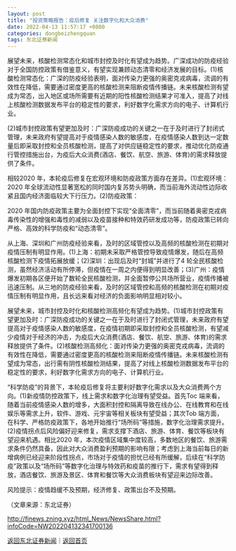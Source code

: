 ```yaml
---
layout: post
title: "投资策略报告：疫后修复 关注数字化和大众消费"
date: 2022-04-13 11:57:17 +0800
categories: dongbeizhengquan
tags: 东北证券新闻
---
```

<p>展望未来，核酸检测常态化和城市封控及时化有望成为趋势。广深成功的防疫经验对于全国防控政策有借鉴意义，有望实现兼顾动态清零和经济发展的目标。(1)核酸检测常态化：广深的防疫经验表明，面对传染力更强的奥密克戎病毒，流调的有效性在降低，需要通过密度更高的核酸检测来阻断疫情传播链。未来核酸检测有望成为常态，出入地区或场所需要有近期的阳性核酸检测结果才可准入，提高了对线上核酸检测数据发布平台的稳定性的要求，利好数字化需求方向的电子、计算机行业。</p>
 <p>(2)城市封控政策有望更加及时：广深防疫成功的关键之一在于及时进行了封闭式管理，未来政府有望提高对于疫情感染人数的敏感度，在疫情感染人数到达一定数量后即采取封控和全员核酸检测，提高了对供应链稳定性的要求，推动优化防疫通行管控措施出台，为疫后大众消费(酒店、餐饮、航空、旅游、体育)的需求释放提供了条件。</p>
 <p>相较2020 年，本轮疫后修复在宏观环境和防疫政策方面存在差异。(1)宏观环境：2020 年全球流动性显著宽松的同时国内复苏势头明确，而当前海外流动性边际收紧且国内经济面临较大下行压力。(2)防疫政策：</p>
 <p>2020 年国内防疫政策主要为全面封控下实现“全面清零”，而当前随着奥密克戎病毒传染性的增强和毒性的减弱以及疫苗接种和特效药研发成功等，防疫政策已转向严格、高效的科学防疫和“动态清零”。</p>
 <p>从上海、深圳和广州防疫经验来看，及时的区域管控以及高频的核酸检测在初期对疫情压制有明显作用。(1)上海：初期未采取严格管控导致疫情爆发，随后在高频核酸检测下疫情拓展放缓；(2)深圳：出现后及时“封城”并进行了4 轮全民核酸检测，虽然经济活动有所停滞，但疫情在一周之内便得到明显改善；(3)广州：疫情爆发初期各区便开始了数轮全民核酸检测，并全面暂停公共场所营业，疫情传播被迅速压制。从三地的防疫经验来看，及时的区域管控和高频的核酸检测在初期对疫情压制有明显作用，且长远来看对经济的负面影响明显相对较小。</p>
 <p>展望未来，城市封控及时化和核酸检测高频化有望成为趋势。(1)城市封控政策有望更加及时：广深防疫成功的关键之一在于及时进行了封闭式管理，未来政府有望提高对于疫情感染人数的敏感度，在疫情初期即采取封控和全员核酸检测，有望减少疫情对于经济的冲击，为疫后大众消费(酒店、餐饮、航空、旅游、体育)的需求释放提供了条件。(2)核酸检测高频化：面对传染力更强的奥密克戎病毒，流调的有效性在降低，需要通过密度更高的核酸检测来阻断疫情传播链。未来核酸检测有望成为常态，出行需有阴性核酸检测结果，提高了对线上核酸检测数据发布平台的稳定性的要求，利好数字化需求方向的电子、计算机行业。</p>
 <p>“科学防疫”的背景下，本轮疫后修复将主要利好数字化需求以及大众消费两个方向。(1)新疫情防控政策下，线上需求和数字化治理有望受益。首先Toc 端来看，随着当前疫情感染人数的增多，大面积封控和隔离导致在线办公、在线教育和在线娱乐等需求上升，软件、游戏、元宇宙等相关板块有望受益；其次Tob 端方面，在科学、严格防疫政策下，各地开始推行“场所码”等措施，数字化治理需求提升。(2)疫情拐点后风险偏好迎来修复，需求支撑下酒店、旅游、体育、餐饮等板块有望迎来机遇。相比2020 年，本次疫情区域集中度较高，多数地区的餐饮、旅游需求条件仍然具备，因此对大众消费盈利预期的影响有限；考虑到上海当前每日的新增病例已经迎来阶段性拐点，市场对于疫情的担忧已经有所缓解，后续在“科学防疫”政策以及“场所码”等数字化治理与特效药和疫苗的推行下，需求有望得到释放，酒店餐饮、旅游及景区、体育和餐饮等大众消费板块有望迎来边际改善。</p>
 <p>风险提示：疫情趋缓不及预期，经济修复、政策出台不及预期。</p><p class="em_media">（文章来源：东北证券）</p>

<http://finews.zning.xyz/html_News/NewsShare.html?infoCode=NW202204132341700136>

[返回东北证券新闻](//finews.withounder.com/category/dongbeizhengquan.html)｜[返回首页](//finews.withounder.com/)